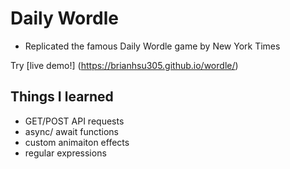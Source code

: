 # Daily Wordle 
* Replicated the famous Daily Wordle game by New York Times 

Try [live demo!] (https://brianhsu305.github.io/wordle/)

## Things I learned
* GET/POST API requests
* async/ await functions 
* custom animaiton effects 
* regular expressions

